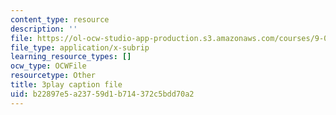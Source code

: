 ```yaml
---
content_type: resource
description: ''
file: https://ol-ocw-studio-app-production.s3.amazonaws.com/courses/9-00sc-introduction-to-psychology-fall-2011/b22897e5a23759d1b714372c5bdd70a2_gRe7dy2HSTg.vtt
file_type: application/x-subrip
learning_resource_types: []
ocw_type: OCWFile
resourcetype: Other
title: 3play caption file
uid: b22897e5-a237-59d1-b714-372c5bdd70a2
---
```

